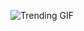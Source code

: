 
<!-- GIF_SECTION -->
![Trending GIF](https://media1.giphy.com/media/v1.Y2lkPThiYjIxNzcyNGo5bjhxZGlycDk2Z2pzbHI5YnNxdGo3eTdvYzVnaWRvbWNpdzZ2cSZlcD12MV9naWZzX3NlYXJjaCZjdD1n/scZPhLqaVOM1qG4lT9/giphy.gif)
<!-- END_GIF_SECTION -->
